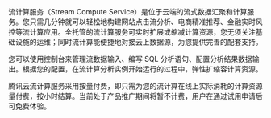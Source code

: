 流计算服务（Stream Compute Service）是位于云端的流式数据汇聚和计算服务。您只需几分钟就可以轻松地构建网站点击流分析、电商精准推荐、金融实时风控等流计算应用。全托管的流计算服务可实时扩展或缩减计算资源，您无须关注基础设施的运维；同时流计算能便捷地对接云上数据源，为您提供完善的配套支持。

您可以使用控制台来管理流数据输入、编写 SQL 分析语句、配置分析结果数据输出。根据您的配置，在流计算分析实例开始运行的过程中，弹性扩缩容计算资源。

腾讯云流计算服务采用按量付费，即只需为您的流计算在线上实际消耗的计算资源量付费，按小时结算。当前处于产品推广期间将暂不计费，用户在通过试用申请后可免费体验。
